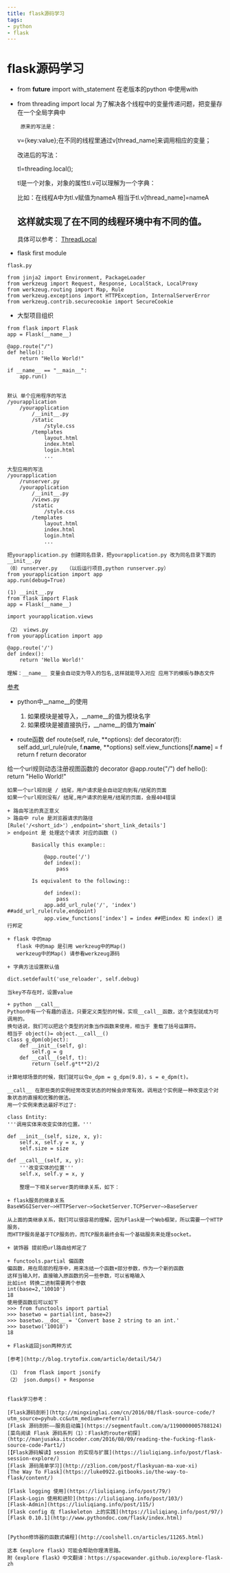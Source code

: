 ```yaml
---
title: flask源码学习
tags: 
- python
- flask
---
```

# flask源码学习
<!-- more -->
+ from __future__ import with_statement
  在老版本的python 中使用with

+  from threading import local
    为了解决各个线程中的变量传递问题，把变量存在一个全局字典中

        原来的写法是：

    v={key:value};在不同的线程里通过v[thread_name]来调用相应的变量；

    改进后的写法：

    tl=threading.local();

    tl是一个对象，对象的属性tl.v可以理解为一个字典：

    比如：在线程A中为tl.v赋值为nameA 相当于tl.v[thread_name]=nameA

    这样就实现了在不同的线程环境中有不同的值。
    ----------
    具体可以参考： [ThreadLocal](http://www.liaoxuefeng.com/wiki/001374738125095c955c1e6d8bb493182103fac9270762a000/001386832845200f6513494f0c64bd882f25818a0281e80000)

+ flask first module

```
flask.py

from jinja2 import Environment, PackageLoader
from werkzeug import Request, Response, LocalStack, LocalProxy
from werkzeug.routing import Map, Rule
from werkzeug.exceptions import HTTPException, InternalServerError
from werkzeug.contrib.securecookie import SecureCookie
```

+ 大型项目组织
```
from flask import Flask
app = Flask(__name__)

@app.route("/")
def hello():
    return "Hello World!"

if __name__ == "__main__":
    app.run()


默认 单个应用程序的写法
/yourapplication
    /yourapplication
        /__init__.py
        /static
            /style.css
        /templates
            layout.html
            index.html
            login.html
            ...

大型应用的写法
/yourapplication
    /runserver.py
    /yourapplication
        /__init__.py
        /views.py
        /static
            /style.css
        /templates
            layout.html
            index.html
            login.html
            ...

把yourapplication.py 创建同名目录，把yourapplication.py 改为同名目录下面的__init__.py
（0）runserver.py   （以后运行项目,python runserver.py）
from yourapplication import app
app.run(debug=True)

(1) __init__.py
from flask import Flask
app = Flask(__name__)

import yourapplication.views

（2） views.py 
from yourapplication import app

@app.route('/')
def index():
    return 'Hello World!'

理解：__name__ 变量会自动变为导入的包名,这样就能导入对应 应用下的模板与静态文件
```
[参考](http://docs.jinkan.org/docs/flask/patterns/packages.html)

+ python中__name__的使用 

    1. 如果模块是被导入，__name__的值为模块名字
    2. 如果模块是被直接执行，__name__的值为’__main__’

+ route函数
def route(self, rule, **options):
    def decorator(f):
        self.add_url_rule(rule, f.__name__, **options)
        self.view_functions[f.__name__] = f
        return f
    return decorator    

给一个url规则动态注册视图函数的 decorator
@app.route("/")
def hello():
    return "Hello World!"

```
如果一个url规则是 / 结尾，用户请求是会自动定向到有/结尾的页面
如果一个url规则没有/ 结尾,用户请求的是用/结尾的页面，会报404错误

+ 路由写法的真正意义
> 路由中 rule 是浏览器请求的路径  [Rule('/<short_id>'）,endpoint='short_link_details']
> endpoint 是 处理这个请求 对应的函数 ()

        Basically this example::

            @app.route('/')
            def index():
                pass

        Is equivalent to the following::

            def index():
                pass
            app.add_url_rule('/', 'index') ##add_url_rule(rule,endpoint) 
            app.view_functions['index'] = index ##把index 和 index() 进行邦定

+ flask 中的map 
   flask 中的map 是引用 werkzeug中的Map() 
   werkzeug中的Map() 请参看werkzeug源码

+ 字典方法设置默认值

dict.setdefault('use_reloader', self.debug)

当key不存在时，设置value

+ python __call__
Python中有一个有趣的语法，只要定义类型的时候，实现__call__函数，这个类型就成为可调用的。
换句话说，我们可以把这个类型的对象当作函数来使用，相当于 重载了括号运算符。
相当于 object()= object.__call__()
class g_dpm(object):
    def __init__(self, g):
        self.g = g
    def __call__(self, t):
        return (self.g*t**2)/2

计算地球场景的时候，我们就可以令e_dpm = g_dpm(9.8)，s = e_dpm(t)。

__call__ 在那些类的实例经常改变状态的时候会非常有效。调用这个实例是一种改变这个对象状态的直接和优雅的做法。
用一个实例来表达最好不过了:

class Entity:
'''调用实体来改变实体的位置。'''

def __init__(self, size, x, y):
    self.x, self.y = x, y
    self.size = size

def __call__(self, x, y):
    '''改变实体的位置'''
    self.x, self.y = x, y

    整理一下相关server类的继承关系，如下：

+ flask服务的继承关系
BaseWSGIServer–>HTTPServer–>SocketServer.TCPServer–>BaseServer

从上面的类继承关系，我们可以很容易的理解，因为Flask是一个Web框架，所以需要一个HTTP服务，
而HTTP服务是基于TCP服务的，而TCP服务最终会有一个基础服务来处理socket。

+ 装饰器 提前把url路由给邦定了

+ functools.partial 偏函数
偏函数，用在局部的程序中，用来冻结一个函数+部分参数，作为一个新的函数
这样当输入时，直接输入原函数的另一些参数，可以省略输入
比如int 转换二进制需要两个参数
int(base=2,'10010')
18
使用便函数后可以如下
>>> from functools import partial
>>> basetwo = partial(int, base=2)
>>> basetwo.__doc__ = 'Convert base 2 string to an int.'
>>> basetwo('10010')
18

+ Flask返回json两种方式

[参考](http://blog.trytofix.com/article/detail/54/)

（1） from flask import jsonify
（2） json.dumps() + Response 


flask学习参考：

[Flask源码剖析](http://mingxinglai.com/cn/2016/08/flask-source-code/?utm_source=pyhub.cc&utm_medium=referral)
[Flask 源码剖析——服务启动篇](https://segmentfault.com/a/1190000005788124)
[菜鸟阅读 Flask 源码系列（1）：Flask的router初探](http://manjusaka.itscoder.com/2016/08/09/reading-the-fucking-flask-source-code-Part1/)
[【Flask源码解读】session 的实现与扩展](https://liuliqiang.info/post/flask-session-explore/)
[Flask 源码简单学习](http://z3lion.com/post/flaskyuan-ma-xue-xi)
[The Way To Flask](https://luke0922.gitbooks.io/the-way-to-flask/content/)

[Flask logging 使用](https://liuliqiang.info/post/79/)
[Flask-Login 使用和进阶](https://liuliqiang.info/post/103/)
[Flask-Admin](https://liuliqiang.info/post/115/)
[Flask config 在 flaskeleton 上的实践](https://liuliqiang.info/post/97/)
[Flask 0.10.1](http://www.pythondoc.com/flask/index.html)


[Python修饰器的函数式编程](http://coolshell.cn/articles/11265.html)

这本《explore flask》可能会帮助你理清思路。
附《explore flask》中文翻译：https://spacewander.github.io/explore-flask-zh